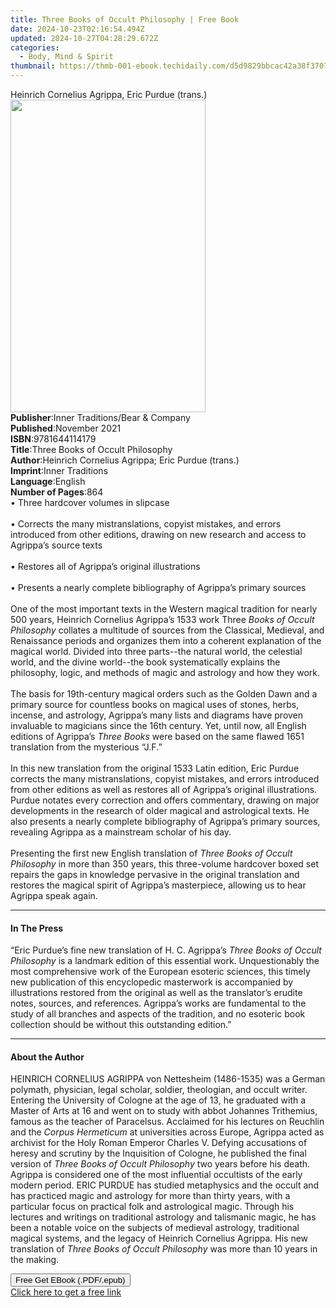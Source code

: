 ```yaml
---
title: Three Books of Occult Philosophy | Free Book
date: 2024-10-23T02:16:54.494Z
updated: 2024-10-27T04:28:29.672Z
categories:
  - Body, Mind & Spirit
thumbnail: https://thmb-001-ebook.techidaily.com/d5d9829bbcac42a38f3707311d7970c419a56e28da61bf7cb59c17f8762238d0.jpg
---
```

<main id="book-container">
  <div class="flex flex-col">
    <div class="book-brief flex-1 py-6 px-4 sm:p-6 md:py-10 md:px-8">
      <!-- brief-->
      <div class="book-brief-main">
        Heinrich Cornelius Agrippa, Eric Purdue (trans.)
      </div>
    </div>
    <div
      class="book-meta-info flex-1 grid gap-4 col-start-1 col-end-3 row-start-1 sm:mb-6 sm:grid-cols-4 lg:gap-6 lg:col-start-2 lg:row-end-6 lg:row-span-6 lg:mb-0"
    >
      <div
        class="book-meta-info-left place-content-center mt-4 p-4 text-sm leading-6 col-start-2 col-span-2 dark:text-slate-400"
      >
        <img
          class="w-full h-500 object-cover rounded-lg sm:h-255 sm:col-span-2 lg:col-span-full"
          src="https://img-001-ebook.techidaily.com/75aa43bcc3c30e79d479caee1c611e138ab774cf8b5ff4408d5725bd48174865.jpg"
          alt=""
          width="312"
          height="500"
        />
      </div>
      <div
        class="book-meta-info-right mt-2 col-start-1 row-start-2 col-span-3 self-center"
      >
        <!-- meta data  -->
        <div class="flex flex-col px-4 md:px-8">
          <div class="flex-1">
            <strong>Publisher</strong>:<span class="px-2"
              >Inner Traditions/Bear &amp; Company</span
            >
          </div>
          <div class="flex-1">
            <strong>Published</strong>:<span class="px-2">November 2021</span>
          </div>
          <div class="flex-1">
            <strong>ISBN</strong>:<span class="px-2">9781644114179</span>
          </div>
          <div class="flex-1">
            <strong>Title</strong>:<span class="px-2"
              >Three Books of Occult Philosophy</span
            >
          </div>
          <div class="flex-1">
            <strong>Author</strong>:<span class="px-2"
              >Heinrich Cornelius Agrippa; Eric Purdue (trans.)</span
            >
          </div>
          <div class="flex-1">
            <strong>Imprint</strong>:<span class="px-2">Inner Traditions</span>
          </div>
          <div class="flex-1">
            <strong>Language</strong>:<span class="px-2">English</span>
          </div>
          <div class="flex-1">
            <strong>Number of Pages</strong>:<span class="px-2">864</span>
          </div>
        </div>
      </div>
    </div>
    <div class="book-description flex-1 py-6 px-4 sm:p-6 md:py-10 md:px-8">
      <div class="book-description-main">
        <div accordion-content="" id="description">
          • Three hardcover volumes in slipcase <br /><br />• Corrects the many
          mistranslations, copyist mistakes, and errors introduced from other
          editions, drawing on new research and access to Agrippa’s source texts
          <br /><br />• Restores all of Agrippa’s original illustrations
          <br /><br />• Presents a nearly complete bibliography of Agrippa’s
          primary sources <br /><br />One of the most important texts in the
          Western magical tradition for nearly 500 years, Heinrich Cornelius
          Agrippa’s 1533 work Three <i>Books of Occult Philosophy</i> collates a
          multitude of sources from the Classical, Medieval, and Renaissance
          periods and organizes them into a coherent explanation of the magical
          world. Divided into three parts--the natural world, the celestial
          world, and the divine world--the book systematically explains the
          philosophy, logic, and methods of magic and astrology and how they
          work. <br /><br />The basis for 19th-century magical orders such as
          the Golden Dawn and a primary source for countless books on magical
          uses of stones, herbs, incense, and astrology, Agrippa’s many lists
          and diagrams have proven invaluable to magicians since the 16th
          century. Yet, until now, all English editions of Agrippa’s
          <i>Three Books</i> were based on the same flawed 1651 translation from
          the mysterious “J.F.” <br /><br />In this new translation from the
          original 1533 Latin edition, Eric Purdue corrects the many
          mistranslations, copyist mistakes, and errors introduced from other
          editions as well as restores all of Agrippa’s original illustrations.
          Purdue notates every correction and offers commentary, drawing on
          major developments in the research of older magical and astrological
          texts. He also presents a nearly complete bibliography of Agrippa’s
          primary sources, revealing Agrippa as a mainstream scholar of his day.
          <br /><br />Presenting the first new English translation of
          <i>Three Books of Occult</i> <i>Philosophy</i> in more than 350 years,
          this three-volume hardcover boxed set repairs the gaps in knowledge
          pervasive in the original translation and restores the magical spirit
          of Agrippa’s masterpiece, allowing us to hear Agrippa speak again.
        </div>
        <div class="accordion-fader"></div>
      </div>
    </div>
    <div class="book-excerpts flex-1 py-6 px-4 sm:p-6 md:py-10 md:px-8">
      <!-- excerpts-->
      <div class="book-excerpts-main">
        <hr />
        <h4 class="placeholder placeholder-heading">
          <span>In The Press</span>
        </h4>
        <p>
          “Eric Purdue’s fine new translation of H. C. Agrippa’s
          <i>Three Books of Occult Philosophy</i> is a landmark edition of this
          essential work. Unquestionably the most comprehensive work of the
          European esoteric sciences, this timely new publication of this
          encyclopedic masterwork is accompanied by illustrations restored from
          the original as well as the translator’s erudite notes, sources, and
          references. Agrippa’s works are fundamental to the study of all
          branches and aspects of the tradition, and no esoteric book collection
          should be without this outstanding edition.”
        </p>
      </div>
    </div>
    <div class="book-about-author flex-1 py-6 px-4 sm:p-6 md:py-10 md:px-8">
      <!-- about author-->
      <div class="book-main-author-main">
        <hr />
        <h4 class="placeholder placeholder-heading">
          <span>About the Author</span>
        </h4>
        <p>
          HEINRICH CORNELIUS AGRIPPA von Nettesheim (1486-1535) was a German
          polymath, physician, legal scholar, soldier, theologian, and occult
          writer. Entering the University of Cologne at the age of 13, he
          graduated with a Master of Arts at 16 and went on to study with abbot
          Johannes Trithemius, famous as the teacher of Paracelsus. Acclaimed
          for his lectures on Reuchlin and the <i>Corpus Hermeticum</i> at
          universities across Europe, Agrippa acted as archivist for the Holy
          Roman Emperor Charles V. Defying accusations of heresy and scrutiny by
          the Inquisition of Cologne, he published the final version of
          <i>Three Books of Occult</i> <i>Philosophy</i> two years before his
          death. Agrippa is considered one of the most influential occultists of
          the early modern period. ERIC PURDUE has studied metaphysics and the
          occult and has practiced magic and astrology for more than thirty
          years, with a particular focus on practical folk and astrological
          magic. Through his lectures and writings on traditional astrology and
          talismanic magic, he has been a notable voice on the subjects of
          medieval astrology, traditional magical systems, and the legacy of
          Heinrich Cornelius Agrippa. His new translation of<i>
            Three Books of Occult Philosophy</i
          >
          was more than 10 years in the making.
        </p>
      </div>
    </div>
    <div class="book-free-get flex-1 py-6 px-4 sm:p-6 md:py-10 md:px-8">
      <button
        id="btn-free-get"
        class="bg-blue-500 hover:bg-blue-700 text-white font-bold py-2 px-4 rounded"
      >
        Free Get EBook (.PDF/.epub)
      </button>
      <div id="countdown-display" class="px-2 text-lg mt-2"></div>
      <a
        id="free-link"
        class="hidden bg-blue-500 hover:bg-blue-700 text-white font-bold py-2 px-4 rounded"
        href="https://www.ebooks.com/en-us/book/210232467/three-books-of-occult-philosophy/heinrich-cornelius-agrippa/"
        target="_blank"
        >Click here to get a free link</a
      >
    </div>
    <script>
      let countdownTime = 0;
      let countdownInterval = null;
      document
        .getElementById('btn-free-get')
        .addEventListener('click', startCountdown);
      function startCountdown() {
        countdownTime = new Date().getTime() + 60000 * 3;
        countdownInterval = setInterval(updateCountdown, 1000);
        document.getElementById('btn-free-get').disabled = true;
        document
          .getElementById('btn-free-get')
          .classList.add('bg-gray-500', 'cursor-not-allowed');
      }
      function updateCountdown() {
        let currentTime = new Date().getTime();
        let timeLeft = countdownTime - currentTime;
        let secondsLeft = Math.floor(timeLeft / 1000);
        document.getElementById('countdown-display').innerHTML =
          `Remaining time: ${secondsLeft} seconds.`;
        if (secondsLeft <= 0) {
          clearInterval(countdownInterval);
          document.getElementById('btn-free-get').classList.add('hidden');
          document.getElementById('free-link').classList.remove('hidden');
          document.getElementById('countdown-display').innerHTML = '';
        }
      }
    </script>
  </div>
</main>

<ins class="adsbygoogle"
      style="display:block"
      data-ad-client="ca-pub-7571918770474297"
      data-ad-slot="8358498916"
      data-ad-format="auto"
      data-full-width-responsive="true"></ins>
    